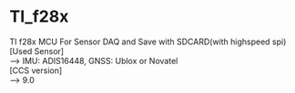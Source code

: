 # TI_f28x

TI f28x MCU For Sensor DAQ and Save with SDCARD(with highspeed spi)  
[Used Sensor]  
--> IMU: ADIS16448, GNSS: Ublox or Novatel  
[CCS version]  
--> 9.0
